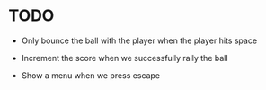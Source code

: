 # TODO

- Only bounce the ball with the player when the player hits space

- Increment the score when we successfully rally the ball

- Show a menu when we press escape
